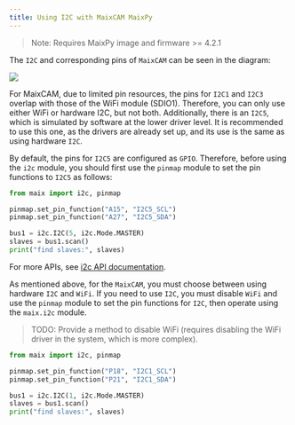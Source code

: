 ```yaml
---
title: Using I2C with MaixCAM MaixPy
---
```


> Note: Requires MaixPy image and firmware >= 4.2.1

The `I2C` and corresponding pins of `MaixCAM` can be seen in the diagram:

![](https://wiki.sipeed.com/hardware/zh/lichee/assets/RV_Nano/intro/RV_Nano_3.jpg)

For MaixCAM, due to limited pin resources, the pins for `I2C1` and `I2C3` overlap with those of the WiFi module (SDIO1). Therefore, you can only use either WiFi or hardware I2C, but not both. Additionally, there is an `I2C5`, which is simulated by software at the lower driver level. It is recommended to use this one, as the drivers are already set up, and its use is the same as using hardware `I2C`.

By default, the pins for `I2C5` are configured as `GPIO`. Therefore, before using the `i2c` module, you should first use the `pinmap` module to set the pin functions to `I2C5` as follows:

```python
from maix import i2c, pinmap

pinmap.set_pin_function("A15", "I2C5_SCL")
pinmap.set_pin_function("A27", "I2C5_SDA")

bus1 = i2c.I2C(5, i2c.Mode.MASTER)
slaves = bus1.scan()
print("find slaves:", slaves)

```

For more APIs, see [i2c API documentation](https://wiki.sipeed.com/maixpy/api/maix/peripheral/i2c.html).

As mentioned above, for the `MaixCAM`, you must choose between using hardware `I2C` and `WiFi`. If you need to use `I2C`, you must disable `WiFi` and use the `pinmap` module to set the pin functions for `I2C`, then operate using the `maix.i2c` module.
> TODO: Provide a method to disable WiFi (requires disabling the WiFi driver in the system, which is more complex).

```python
from maix import i2c, pinmap

pinmap.set_pin_function("P18", "I2C1_SCL")
pinmap.set_pin_function("P21", "I2C1_SDA")

bus1 = i2c.I2C(1, i2c.Mode.MASTER)
slaves = bus1.scan()
print("find slaves:", slaves)

```